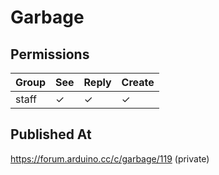 # Garbage

## Permissions

| Group | See | Reply | Create |
| ----- | --- | ----- | ------ |
| staff | ✓   | ✓     | ✓      |

## Published At

https://forum.arduino.cc/c/garbage/119 (private)
